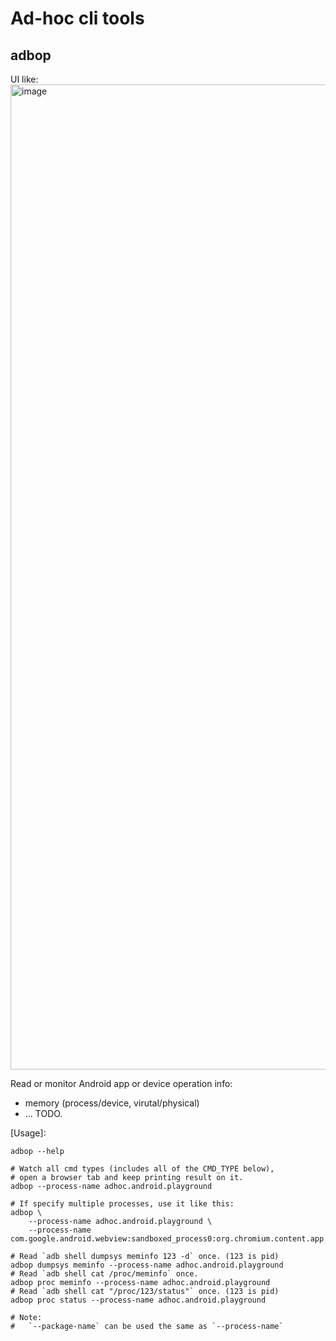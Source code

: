 # Ad-hoc cli tools

## adbop

UI like:
<img width="1576" alt="image" src="https://github.com/100pah/adhoc-tools/assets/1956569/aa1f3ad6-3ce3-4728-aa24-06dd1f95ab52">

Read or monitor Android app or device operation info:
- memory (process/device, virutal/physical)
- ... TODO.

[Usage]:
```shell
adbop --help

# Watch all cmd types (includes all of the CMD_TYPE below),
# open a browser tab and keep printing result on it.
adbop --process-name adhoc.android.playground

# If specify multiple processes, use it like this:
adbop \
    --process-name adhoc.android.playground \
    --process-name com.google.android.webview:sandboxed_process0:org.chromium.content.app.SandboxedProcessService0:0

# Read `adb shell dumpsys meminfo 123 -d` once. (123 is pid)
adbop dumpsys meminfo --process-name adhoc.android.playground
# Read `adb shell cat /proc/meminfo` once.
adbop proc meminfo --process-name adhoc.android.playground
# Read `adb shell cat "/proc/123/status"` once. (123 is pid)
adbop proc status --process-name adhoc.android.playground

# Note:
#   `--package-name` can be used the same as `--process-name`
```
